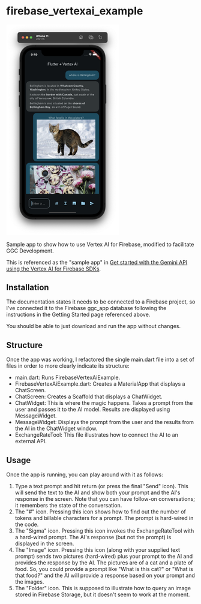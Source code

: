 # firebase_vertexai_example

<img width="300px" src="example-screen.png">

Sample app to show how to use Vertex AI for Firebase, modified to facilitate GGC Development.

This is referenced as the "sample app" in [Get started with the Gemini API using the Vertex AI for Firebase SDKs](https://firebase.google.com/docs/vertex-ai/get-started?platform=flutter). 

## Installation

The documentation states it needs to be connected to a Firebase project, so I've connected it to the Firebase ggc_app database following the instructions in the Getting Started page referenced above.

You should be able to just download and run the app without changes. 

## Structure

Once the app was working, I refactored the single main.dart file into a set of files in order to more clearly indicate its structure:

* main.dart:  Runs FirebaseVertexAiExample.
* FirebaseVertexAiExample.dart: Creates a MaterialApp that displays a ChatScreen.
* ChatScreen: Creates a Scaffold that displays a ChatWidget.
* ChatWidget: This is where the magic happens. Takes a prompt from the user and passes it to the AI model. Results are displayed using MessageWidget.
* MessageWidget: Displays the prompt from the user and the results from the AI in the ChatWidget window.
* ExchangeRateTool: This file illustrates how to connect the AI to an external API.

## Usage

Once the app is running, you can play around with it as follows:

1. Type a text prompt and hit return (or press the final "Send" icon).  This will send the text to the AI and show both your prompt and the AI's response in the screen. Note that you can have follow-on conversations; it remembers the state of the conversation.
2. The "#" icon. Pressing this icon shows how to find out the number of tokens and billable characters for a prompt. The prompt is hard-wired in the code. 
3. The "Sigma" icon. Pressing this icon invokes the ExchangeRateTool with a hard-wired prompt. The AI's response (but not the prompt) is displayed in the screen.
4. The "Image" icon. Pressing this icon (along with your supplied text prompt) sends two pictures (hard-wired) plus your prompt to the AI and provides the response by the AI.  The pictures are of a cat and a plate of food. So, you could provide a prompt like "What is this cat?" or "What is that food?" and the AI will provide a response based on your prompt and the images. 
5. The "Folder" icon. This is supposed to illustrate how to query an image stored in Firebase Storage, but it doesn't seem to work at the moment. 
